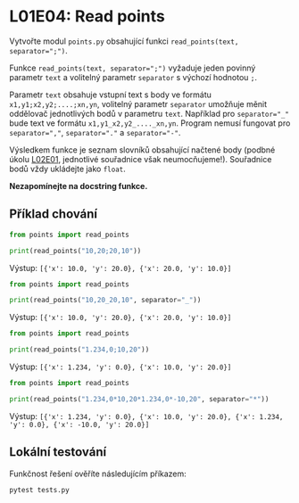 # L01E04: Read points
Vytvořte modul `points.py` obsahující funkci `read_points(text, separator=";")`.

Funkce `read_points(text, separator=";")` vyžaduje jeden povinný parametr `text` a volitelný parametr `separator` s výchozí hodnotou `;`.

Parametr `text` obsahuje vstupní text s body ve formátu `x1,y1;x2,y2;....;xn,yn`, volitelný parametr `separator` umožňuje měnit oddělovač jednotlivých bodů v parametru `text`. Například pro `separator="_"` bude text ve formátu `x1,y1_x2,y2_...._xn,yn`. Program nemusí fungovat pro `separator=","`, `separator="."` a `separator="-"`.

Výsledkem funkce je seznam slovníků obsahující načtené body (podbné úkolu [L02E01](https://github.com/kmi-jp/template-L02E01), jednotlivé souřadnice však neumocňujeme!). Souřadnice bodů vždy ukládejte jako `float`.

**Nezapomínejte na docstring funkce.**

## Příklad chování
```python
from points import read_points

print(read_points("10,20;20,10"))
```

Výstup: `[{'x': 10.0, 'y': 20.0}, {'x': 20.0, 'y': 10.0}]`

```python
from points import read_points

print(read_points("10,20_20,10", separator="_"))
```

Výstup: `[{'x': 10.0, 'y': 20.0}, {'x': 20.0, 'y': 10.0}]`

```python
from points import read_points

print(read_points("1.234,0;10,20"))
```

Výstup: `[{'x': 1.234, 'y': 0.0}, {'x': 10.0, 'y': 20.0}]`

```python
from points import read_points

print(read_points("1.234,0*10,20*1.234,0*-10,20", separator="*"))
```

Výstup: `[{'x': 1.234, 'y': 0.0}, {'x': 10.0, 'y': 20.0}, {'x': 1.234, 'y': 0.0}, {'x': -10.0, 'y': 20.0}]`

## Lokální testování
Funkčnost řešení ověříte následujícím příkazem:

```bash
pytest tests.py
```
